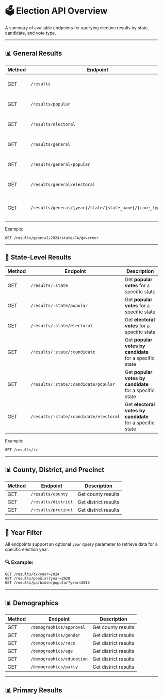 # 🗳️ Election API Overview

A summary of available endpoints for querying election results by state, candidate, and vote type.

---

## 📊 General Results

| Method | Endpoint          | Description                     |
|--------|-------------------|---------------------------------|
| GET    | `/results`        | Get **all national results**    |
| GET    | `/results/popular`      | Get total popular vote results |
| GET    | `/results/electoral`    | Get total electoral vote results |
| GET    | `/results/general`        | Get **all national results**    |
| GET    | `/results/general/popular`      | Get total popular vote results |
| GET    | `/results/general/electoral`    | Get total electoral vote results |
| GET    | `/results/general/{year}/state/{state_name}/{race_type}`    | Get results for specific race within state |

Example:
```
GET /results/general/2024/state/CA/governor
```

---

## 📍 State-Level Results

| Method | Endpoint               | Description                              |
|--------|------------------------|------------------------------------------|
| GET    | `/results/:state`      | Get **popular votes** for a specific state |
| GET    | `/results/:state/popular`      | Get **popular votes** for a specific state |
| GET    | `/results/:state/electoral`      | Get **electoral votes** for a specific state |
| GET    | `/results/:state/:candidate`      | Get **popular votes by candidate** for a specific state |
| GET    | `/results/:state/:candidate/popular`      | Get **popular votes by candidate** for a specific state |
| GET    | `/results/:state/:candidate/electoral`       | Get **electoral votes by candidate** for a specific state |


Example:
```http
GET /results/tx
```

---

## 📊 County, District, and Precinct

| Method | Endpoint          | Description                     |
|--------|-------------------|---------------------------------|
| GET    | `/results/county`        | Get county results
| GET    | `/results/district`    | Get district results
| GET    | `/results/precinct`    | Get district results


---

## 📆 Year Filter

All endpoints support an optional `year` query parameter to retrieve data for a specific election year.

### 🔍 Example:
```http
GET /results/tx?year=2024
GET /results/popular?year=2020
GET /results/pa/biden/popular?year=2016
```

---

## 📊 Demographics

| Method | Endpoint          | Description                     |
|--------|-------------------|---------------------------------|
| GET    | `/demographics/approval`        | Get county results
| GET    | `/demographics/gender`    | Get district results
| GET    | `/demographics/race`    | Get district results
| GET    | `/demographics/age`    | Get district results
| GET    | `/demographics/education`    | Get district results
| GET    | `/demographics/party`    | Get district results

---

## 📊 Primary Results
